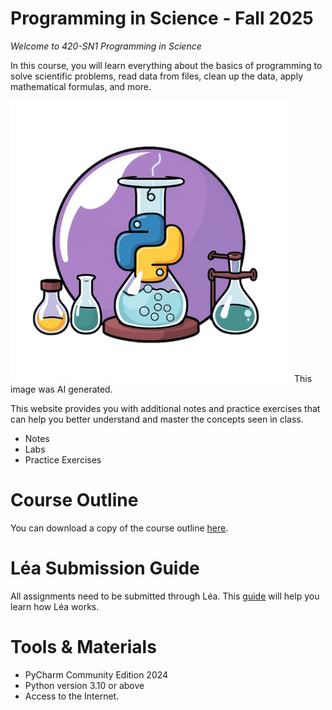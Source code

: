 # Programming in Science - Fall 2025

*Welcome to 420-SN1 Programming in Science*

In this course, you will learn everything about the basics of programming to solve scientific problems, read data from files, clean up the data, apply mathematical formulas, and more. 

<img src="Images/gencraft_SN1_icon.png" height=450/>
This image was AI generated. 

This website provides you with additional notes and practice exercises that can help you better understand and master the concepts seen in class. 

- Notes
- Labs 
- Practice Exercises



# Course Outline

You can download a copy of the course outline [here](https://john-abbott-college.github.io/SN1-Notes/Files/FALL2024.COMPUTER%20SCIENCE.420-SN1-GENERAL.pdf).



# Léa Submission Guide

All assignments need to be submitted through Léa. This [guide](https://john-abbott-college.github.io/SN1-Notes/Files/Léa%Guide.pdf) will help you learn how Léa works.



# Tools & Materials

- PyCharm Community Edition 2024
- Python version 3.10 or above
- Access to the Internet.
